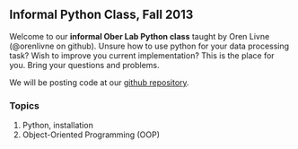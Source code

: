 ## Informal Python Class, Fall 2013
Welcome to our **informal Ober Lab Python class** taught by Oren Livne (@orenlivne on github). Unsure how to use python for your data processing task? Wish to improve you current implementation? This is the place for you. Bring your questions and problems.

We will be posting code at our [github repository](https://github.com/orenlivne/ober).

### Topics
1. Python, installation
2. Object-Oriented Programming (OOP)


